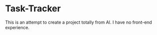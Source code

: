 # Task-Tracker
This is an attempt to create a project totally from AI. I have no front-end experience.
